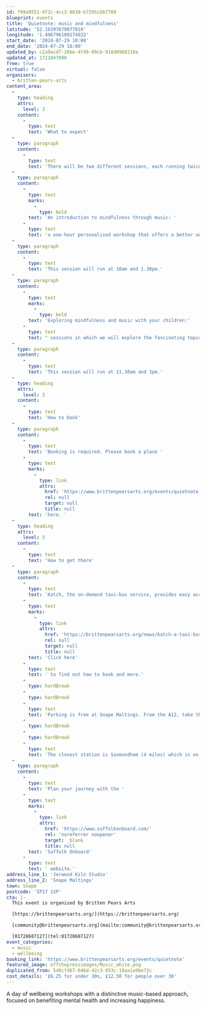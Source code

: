 ```yaml
---
id: f99a9551-9f2c-4cc3-9830-b7295cbb7709
blueprint: events
title: 'Quietnote: music and mindfulness'
latitude: '52.16397679077819'
longitude: '1.496796100174832'
start_date: '2024-07-29 10:00'
end_date: '2024-07-29 16:00'
updated_by: c2a9acd7-26be-4f49-89cb-918d0960210a
updated_at: 1721847008
free: true
virtual: false
organisers:
  - britten-pears-arts
content_area:
  -
    type: heading
    attrs:
      level: 3
    content:
      -
        type: text
        text: 'What to expect'
  -
    type: paragraph
    content:
      -
        type: text
        text: 'There will be two different sessions, each running twice, throughout the day:'
  -
    type: paragraph
    content:
      -
        type: text
        marks:
          -
            type: bold
        text: 'An introduction to mindfulness through music: '
      -
        type: text
        text: 'a one-hour personalised workshop that offers a better understanding of the practices of mindfulness through music and how this relates to the bigger picture of mental wellbeing. Participants will work with traditional mindfulness practices and guided musical meditations, and there will be an open discussion about how this practice can help to boost lifestyle.'
  -
    type: paragraph
    content:
      -
        type: text
        text: 'This session will run at 10am and 1.30pm.'
  -
    type: paragraph
    content:
      -
        type: text
        marks:
          -
            type: bold
        text: 'Exploring mindfulness and music with your children:'
      -
        type: text
        text: " sessions in which we will explore the fascinating topic of mindfulness and music with your children. Mindfulness is not all about relaxation and ‘inner peace’; it's also about heightening our senses, focusing our minds, and improving our skills - all of which can be instrumental in enriching the lives of the young people around us. Please note - this session is primarily for adults and is not intended to be a workshop for or with young children."
  -
    type: paragraph
    content:
      -
        type: text
        text: 'This session will run at 11.30am and 3pm.'
  -
    type: heading
    attrs:
      level: 3
    content:
      -
        type: text
        text: 'How to book'
  -
    type: paragraph
    content:
      -
        type: text
        text: 'Booking is required. Please book a place '
      -
        type: text
        marks:
          -
            type: link
            attrs:
              href: 'https://www.brittenpearsarts.org/events/quietnote'
              rel: null
              target: null
              title: null
        text: 'here. '
  -
    type: heading
    attrs:
      level: 3
    content:
      -
        type: text
        text: 'How to get there'
  -
    type: paragraph
    content:
      -
        type: text
        text: 'Katch, the on-demand taxi-bus service, provides easy access to Snape Maltings, connecting it to the towns of Framlingham, Parham, Hacheston, Wickham Market, Wickham Market Railway Station at Campsea Ashe, and Tunstall. '
      -
        type: text
        marks:
          -
            type: link
            attrs:
              href: 'https://brittenpearsarts.org/news/katch-a-taxi-bus-to-snape-maltings'
              rel: null
              target: null
              title: null
        text: 'Click here'
      -
        type: text
        text: ' to find out how to book and more.'
      -
        type: hardBreak
      -
        type: hardBreak
      -
        type: text
        text: 'Parking is free at Snape Maltings. From the A12, take the A1094 signposted towards Snape Maltings. Turn right at Snape Church onto the B1069, then continue through the village of Snape before turning left into Snape Maltings (postcode IP17 1SP).'
      -
        type: hardBreak
      -
        type: hardBreak
      -
        type: text
        text: 'The closest station is Saxmundham (4 miles) which is on the East Suffolk Ipswich – Lowestoft train line. Wickham Market station (6 miles) is located in Campsea Ash on the same line.'
  -
    type: paragraph
    content:
      -
        type: text
        text: 'Plan your journey with the '
      -
        type: text
        marks:
          -
            type: link
            attrs:
              href: 'https://www.suffolkonboard.com/'
              rel: 'noreferrer noopener'
              target: _blank
              title: null
        text: 'Suffolk Onboard'
      -
        type: text
        text: ' website.'
address_line_1: 'Jerwood Kiln Studio'
address_line_2: 'Snape Maltings'
town: Snape
postcode: 'IP17 1SP'
cta: |-
  This event is organised by Britten Pears Arts

  [https://brittenpearsarts.org/](https://brittenpearsarts.org)

  [community@brittenpearsarts.org](mailto:community@brittenpearsarts.org)

  [01728687127](tel:01728687127)
event_categories:
  - music
  - wellbeing
booking_link: 'https://www.brittenpearsarts.org/events/quietnote'
featured_image: offthepressimages/Music_white.png
duplicated_from: 548cfd67-646d-42c3-953c-10aa1a9be72c
cost_details: '£6.25 for under 30s, £12.50 for people over 30'
---
```

A day of wellbeing workshops with a distinctive music-based approach, focused on benefiting mental health and increasing happiness.